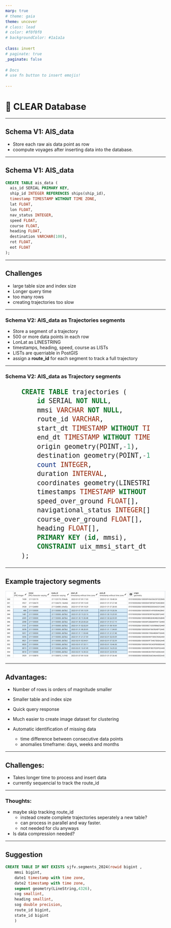 ```yaml
---
marp: true
# theme: gaia
theme: uncover
# class: lead
# color: #f0f0f0
# backgroundColor: #1a1a1a

class: invert
# paginate: true
_paginate: false

# Docs
# use fn button to insert emojis!

---
```


# 🚢 CLEAR Database


---
## Schema V1:  AIS_data 

- Store each raw ais data point as row
- coompute voyages after inserting data into the database.

---
## Schema V1:  AIS_data 

```sql
CREATE TABLE ais_data (
  ais_id SERIAL PRIMARY KEY,
  ship_id INTEGER REFERENCES ships(ship_id),
  timestamp TIMESTAMP WITHOUT TIME ZONE,
  lat FLOAT,
  lon FLOAT,
  nav_status INTEGER,
  speed FLOAT,
  course FLOAT,
  heading FLOAT,
  destination VARCHAR(100),
  rot FLOAT,
  eot FLOAT
);
```

---
## Challenges

- large table size and index size
- Longer query time
- too many rows
- creating trajectories too slow


---
### Schema V2: AIS_data as Trajectories segments

- Store a segment of a trajectory
- 500 or more data points in each row
- LonLat as LINESTRING
- timestamps, heading, speed, course as LISTs
- LISTs are querriable in PostGIS
- assign a **route_id** for each segment to track a full trajectory 

---
### Schema V2: AIS_data as Trajectory segments
<div style="width: 80%; font-size: 24px; margin: auto;"> 

```sql
CREATE TABLE trajectories (
	id SERIAL NOT NULL, 
	mmsi VARCHAR NOT NULL, 
	route_id VARCHAR, 
	start_dt TIMESTAMP WITHOUT TIME ZONE, 
	end_dt TIMESTAMP WITHOUT TIME ZONE, 
	origin geometry(POINT,-1), 
	destination geometry(POINT,-1), 
	count INTEGER, 
	duration INTERVAL, 
	coordinates geometry(LINESTRING,-1), 
	timestamps TIMESTAMP WITHOUT TIME ZONE[], 
	speed_over_ground FLOAT[], 
	navigational_status INTEGER[], 
	course_over_ground FLOAT[], 
	heading FLOAT[], 
	PRIMARY KEY (id, mmsi), 
	CONSTRAINT uix_mmsi_start_dt UNIQUE (mmsi, start_dt)
);
```
</div>


---
## Example trajectory segments
![width:1000px](assets/traj_segments.png)

---
## Advantages:
- Number of rows is orders of magnitude smaller
- Smaller table and index size
- Quick query response
- Much easier to create image dataset for clustering

- Automatic identification of missing data 
    - time difference between consecutive data points
    - anomalies timeframe: days, weeks and months
---
## Challenges:
- Takes longer time to process and insert data
- currently sequencial to track the route_id

---
### Thoughts:
- maybe skip tracking route_id
    - instead create complete trajectories seperately a new table?
    - can process in parallel and way faster.
    - not needed for clu anyways
- Is data compression needed?  

---
## Suggestion

```sql
CREATE TABLE IF NOT EXISTS sjfv.segments_2024(rowid bigint ,
    mmsi bigint,
    date1 timestamp with time zone,
    date2 timestamp with time zone,
    segment geometry(LineString,4326),
    cog smallint,
    heading smallint,
    sog double precision,
    route_id bigint,
    state_id bigint
    )
```